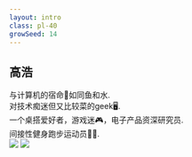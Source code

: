 ```yaml
---
layout: intro
class: pl-40
growSeed: 14
---
```


## 高浩

<div class="leading-10 opacity-80 mr-60 mt-4">
与计算机的宿命🍥如同鱼和水.<br>
对技术痴迷但又比较菜的geek🖥️.<br>
一个桌搭爱好者，游戏迷🎮️，电子产品资深研究员.<br>
间接性健身跑步运动员🏃‍➡️.<br>
</div>

<img src="/g-h.png" absolute top-45 right-40 w-50 />
<img src="/hi.png" absolute top-40 right-40 w-8 rotate-10 delay-300 />

<div flex="~ gap2">

</div>
